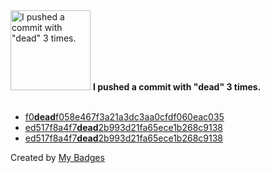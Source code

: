 <img src="https://my-badges.github.io/my-badges/dead-commit.png" alt="I pushed a commit with &quot;dead&quot; 3 times." title="I pushed a commit with &quot;dead&quot; 3 times." width="128">
<strong>I pushed a commit with &quot;dead&quot; 3 times.</strong>
<br><br>

- <a href="https://github.com/Sajjon/radixdlt-swift-archive/commit/f0deadf058e467f3a21a3dc3aa0cfdf060eac035">f0<strong>dead</strong>f058e467f3a21a3dc3aa0cfdf060eac035</a>
- <a href="https://github.com/Sajjon/sargon/commit/ed517f8a4f7dead2b993d21fa65ece1b268c9138">ed517f8a4f7<strong>dead</strong>2b993d21fa65ece1b268c9138</a>
- <a href="https://github.com/Sajjon/RadixWalletKit/commit/ed517f8a4f7dead2b993d21fa65ece1b268c9138">ed517f8a4f7<strong>dead</strong>2b993d21fa65ece1b268c9138</a>


Created by <a href="https://github.com/my-badges/my-badges">My Badges</a>